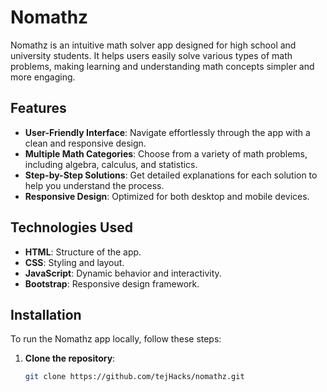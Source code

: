 # Nomathz

Nomathz is an intuitive math solver app designed for high school and university students. It helps users easily solve various types of math problems, making learning and understanding math concepts simpler and more engaging.

## Features

- **User-Friendly Interface**: Navigate effortlessly through the app with a clean and responsive design.
- **Multiple Math Categories**: Choose from a variety of math problems, including algebra, calculus, and statistics.
- **Step-by-Step Solutions**: Get detailed explanations for each solution to help you understand the process.
- **Responsive Design**: Optimized for both desktop and mobile devices.

## Technologies Used

- **HTML**: Structure of the app.
- **CSS**: Styling and layout.
- **JavaScript**: Dynamic behavior and interactivity.
- **Bootstrap**: Responsive design framework.

## Installation

To run the Nomathz app locally, follow these steps:

1. **Clone the repository**:
   ```bash
   git clone https://github.com/tejHacks/nomathz.git

